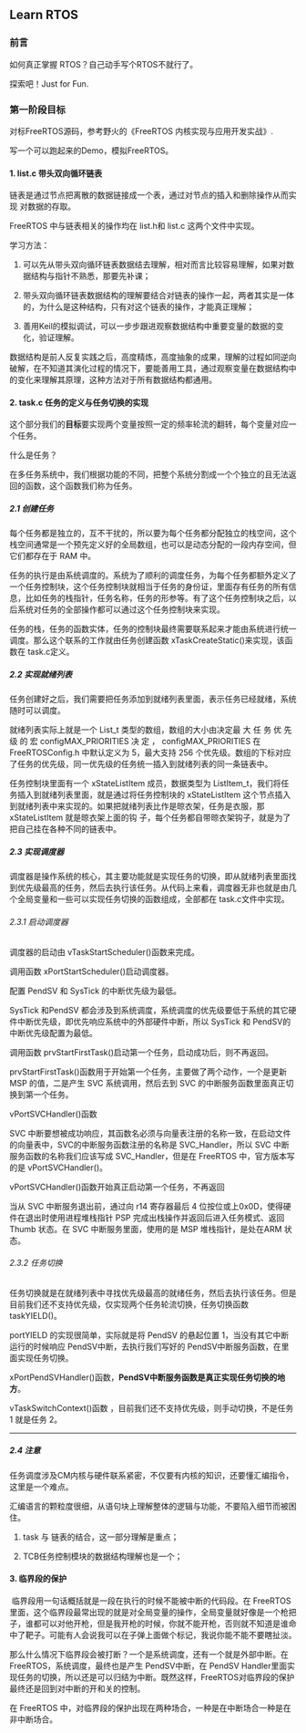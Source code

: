 

## Learn RTOS

### 前言

如何真正掌握 RTOS？自己动手写个RTOS不就行了。

探索吧！Just for Fun.

### 第一阶段目标

对标FreeRTOS源码，参考野火的《FreeRTOS 内核实现与应用开发实战》.

写一个可以跑起来的Demo，模拟FreeRTOS。

#### 1. list.c 带头双向循环链表

链表是通过节点把离散的数据链接成一个表，通过对节点的插入和删除操作从而实现
对数据的存取。

FreeRTOS 中与链表相关的操作均在 list.h和 list.c 这两个文件中实现。

学习方法：

1. 可以先从带头双向循环链表数据结去理解，相对而言比较容易理解，如果对数据结构与指针不熟悉，那要先补课；

2. 带头双向循环链表数据结构的理解要结合对链表的操作一起，两者其实是一体的，为什么是这种结构，只有对这个链表的操作，才能真正理解；

3. 善用Keil的模拟调试，可以一步步跟进观察数据结构中重要变量的数据的变化，验证理解。

数据结构是前人反复实践之后，高度精炼，高度抽象的成果，理解的过程如同逆向破解，在不知道其演化过程的情况下，要能善用工具，通过观察变量在数据结构中的变化来理解其原理，这种方法对于所有数据结构都通用。

#### 2. task.c 任务的定义与任务切换的实现

这个部分我们的**目标**要实现两个变量按照一定的频率轮流的翻转，每个变量对应一个任务。

什么是任务？

在多任务系统中，我们根据功能的不同，把整个系统分割成一个个独立的且无法返回的函数，这个函数我们称为任务。

##### 2.1 创建任务

每个任务都是独立的，互不干扰的，所以要为每个任务都分配独立的栈空间，这个栈空间通常是一个预先定义好的全局数组，也可以是动态分配的一段内存空间，但它们都存在于 RAM 中。

任务的执行是由系统调度的。系统为了顺利的调度任务，为每个任务都额外定义了一个任务控制块，这个任务控制块就相当于任务的身份证，里面存有任务的所有信息，比如任务的栈指针，任务名称，任务的形参等。有了这个任务控制块之后，以后系统对任务的全部操作都可以通过这个任务控制块来实现。

任务的栈，任务的函数实体，任务的控制块最终需要联系起来才能由系统进行统一调度。那么这个联系的工作就由任务创建函数 xTaskCreateStatic()来实现，该函数在 task.c定义。

##### 2.2 实现就绪列表

任务创建好之后，我们需要把任务添加到就绪列表里面，表示任务已经就绪，系统随时可以调度。

就绪列表实际上就是一个 List_t 类型的数组，数组的大小由决定最 大 任 务 优 先 级 的 宏 configMAX_PRIORITIES 决 定 ， configMAX_PRIORITIES 在FreeRTOSConfig.h 中默认定义为 5，最大支持 256 个优先级。数组的下标对应了任务的优先级，同一优先级的任务统一插入到就绪列表的同一条链表中。

任务控制块里面有一个 xStateListItem 成员，数据类型为 ListItem_t，我们将任务插入到就绪列表里面，就是通过将任务控制块的 xStateListItem 这个节点插入到就绪列表中来实现的。如果把就绪列表比作是晾衣架，任务是衣服，那 xStateListItem 就是晾衣架上面的钩
子，每个任务都自带晾衣架钩子，就是为了把自己挂在各种不同的链表中。

##### 2.3 实现调度器

调度器是操作系统的核心，其主要功能就是实现任务的切换，即从就绪列表里面找到优先级最高的任务，然后去执行该任务。从代码上来看，调度器无非也就是由几个全局变量和一些可以实现任务切换的函数组成，全部都在 task.c文件中实现。

###### 2.3.1 启动调度器

调度器的启动由 vTaskStartScheduler()函数来完成。

调用函数 xPortStartScheduler()启动调度器。

配置 PendSV 和 SysTick 的中断优先级为最低。

SysTick 和PendSV 都会涉及到系统调度，系统调度的优先级要低于系统的其它硬件中断优先级，即优先响应系统中的外部硬件中断，所以 SysTick 和 PendSV的中断优先级配置为最低。

调用函数 prvStartFirstTask()启动第一个任务，启动成功后，则不再返回。

prvStartFirstTask()函数用于开始第一个任务，主要做了两个动作，一个是更新 MSP 的值，二是产生 SVC 系统调用，然后去到 SVC 的中断服务函数里面真正切换到第一个任务。

vPortSVCHandler()函数 

SVC 中断要想被成功响应，其函数名必须与向量表注册的名称一致，在启动文件的向量表中，SVC的中断服务函数注册的名称是 SVC_Handler，所以 SVC 中断服务函数的名称我们应该写成 SVC_Handler，但是在 FreeRTOS 中，官方版本写的是 vPortSVCHandler()。

vPortSVCHandler()函数开始真正启动第一个任务，不再返回

当从 SVC 中断服务退出前，通过向 r14 寄存器最后 4 位按位或上0x0D，使得硬件在退出时使用进程堆栈指针 PSP 完成出栈操作并返回后进入任务模式、返回 Thumb 状态。在 SVC 中断服务里面，使用的是 MSP 堆栈指针，是处在ARM 状态。

###### 2.3.2 任务切换

任务切换就是在就绪列表中寻找优先级最高的就绪任务，然后去执行该任务。但是目前我们还不支持优先级，仅实现两个任务轮流切换，任务切换函数 taskYIELD()。

portYIELD 的实现很简单，实际就是将 PendSV 的悬起位置 1，当没有其它中断运行的时候响应 PendSV中断，去执行我们写好的 PendSV中断服务函数，在里面实现任务切换。

xPortPendSVHandler()函数，**PendSV中断服务函数是真正实现任务切换的地方**。

vTaskSwitchContext()函数 ，目前我们还不支持优先级，则手动切换，不是任务 1 就是任务 2。

---

##### 2.4 注意

任务调度涉及CM内核与硬件联系紧密，不仅要有内核的知识，还要懂汇编指令，这里是一个难点。

汇编语言的颗粒度很细，从语句块上理解整体的逻辑与功能，不要陷入细节而被困住。

1. task 与 链表的结合，这一部分理解是重点；

2. TCB任务控制模块的数据结构理解也是一个；

#### 3. 临界段的保护

 临界段用一句话概括就是一段在执行的时候不能被中断的代码段。在 FreeRTOS 里面，这个临界段最常出现的就是对全局变量的操作，全局变量就好像是一个枪把子，谁都可以对他开枪，但是我开枪的时候，你就不能开枪，否则就不知道是谁命中了靶子。可能有人会说我可以在子弹上面做个标记，我说你能不能不要瞎扯淡。

那么什么情况下临界段会被打断？一个是系统调度，还有一个就是外部中断。在FreeRTOS，系统调度，最终也是产生 PendSV中断，在 PendSV Handler里面实现任务的切换，所以还是可以归结为中断。既然这样，FreeRTOS对临界段的保护最终还是回到对中断的开和关的控制。

在 FreeRTOS 中，对临界段的保护出现在两种场合，一种是在中断场合一种是在非中断场合。
